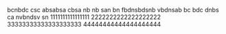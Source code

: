bcnbdc
csc absabsa
cbsa nb nb
san bn
fbdnsbdsnb
vbdnsab
bc bdc dnbs ca
nvbndsv sn
1111111111111111
2222222222222222222
33333333333333333333
44444444444444444444
